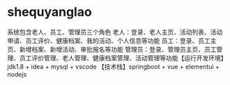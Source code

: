 # shequyanglao
系统包含老人、员工、管理员三个角色 老人：登录、老人主页、活动列表、活动申请、员工评价、健康档案、我的活动、个人信息等功能 员工：登录、员工主页、新增档案、新增活动、审批报名等功能 管理员：登录、管理员主页、员工管理、员工评价管理、老人管理、健康档案管理、活动管理等功能【运行开发环境】jdk1.8 + idea + mysql + vscode 【技术栈】springboot + vue + elementui + nodejs
